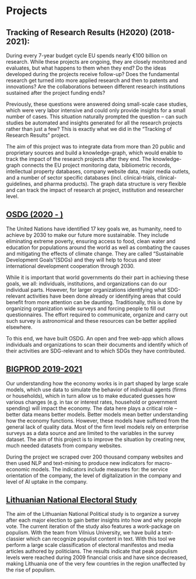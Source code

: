 # Projects

## Tracking of Research Results (H2020) (2018-2021):

During every 7-year budget cycle EU spends nearly €100 billion on research. While these projects are ongoing, they are closely monitored and evaluates, but what happens to them when they end? Do the ideas developed during the projects receive follow-up? Does the fundamental research get turned into more applied research and then to patents and innovations? Are the collaborations between different research institutions sustained after the project funding ends?

Previously, these questions were answered doing small-scale case studies, which were very labor intensive and could only provide insights for a small number of cases. This situation naturally prompted the question – can such studies be automated and insights generated for all the research projects rather than just a few? This is exactly what we did in the “Tracking of Research Results” project. 

The aim of this project was to integrate data from more than 20 public and proprietary sources and build a knowledge-graph, which would enable to track the impact of the research projects after they end. The knowledge-graph connects the EU project monitoring data, bibliometric records, intellectual property databases, company website data, major media outlets, and a number of sector specific databases (incl. clinical-trials, clinical-guidelines, and pharma products). The graph data structure is very flexible and can track the impact of research at project, institution and researcher level. 


## [OSDG (2020 - )](https://osdg.ai/)

The United Nations have identified 17 key goals we, as humanity, need to achieve by 2030 to make our future more sustainable. They include eliminating extreme poverty, ensuring access to food, clean water and education for populations around the world as well as combating the causes and mitigating the effects of climate change. They are called “Sustainable Development Goals”(SDGs) and they will help to focus and steer international development cooperation through 2030. 

While it is important that world governments do their part in achieving these goals, we all: individuals, institutions, and organizations can do our individual parts. However, for larger organizations identifying what SDG-relevant activities have been done already or identifying areas that could benefit from more attention can be daunting. Traditionally, this is done by organizing organization wide surveys and forcing people to fill out questionnaires. The effort required to communicate, organize and carry out such survey is astronomical and these resources can be better applied elsewhere. 

To this end, we have built OSDG. An open and free web-app which allows individuals and organizations to scan their documents and identify which of their activities are SDG-relevant and to which SDGs they have contributed.  


## [BIGPROD 2019-2021](https://www.bigprod.eu/)

Our understanding how the economy works is in part shaped by large scale models, which use data to simulate the behavior of individual agents (firms or households), which in turn allow us to make educated guesses how various changes (e.g. in tax or interest rates, household or government spending) will impact the economy. The data here plays a critical role – better data means better models. Better models mean better understanding how the economy functions. However, these models have suffered from the general lack of quality data. Most of the firm level models rely on enterprise surveys as a data source and are limited to the variables in the survey dataset. The aim of this project is to improve the situation by creating new, much needed datasets from company websites. 

During the project we scraped over 200 thousand company websites and then used NLP and text-mining to produce new indicators for macro-economic models. The indicators include measures for: the  service orientation of the company, the level of digitalization in the company and level of AI uptake in the company.    


## [Lithuanian National Electoral Study](http://www.lnes.tspmi.vu.lt/) 

The aim of the Lithuanian National Political study is to organize a survey after each major election to gain better insights into how and why people vote. The current iteration of the study also features a work-package on populism. With the team from Vilnius University, we have build a text-classier which can recognize populist content in text. With this tool we perform a large scale classification of electoral manifestos and media articles authored by politicians. The results indicate that peak populism levels were reached during 2009 financial crisis and have since decreased, making Lithuania one of the very few countries in the region unaffected by the rise of populism. 

 